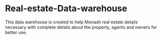 # Real-estate-Data-warehouse

This data warehouse is created to help Monash real estate details necessary with complete details about the property, agents and owners for better use. 

